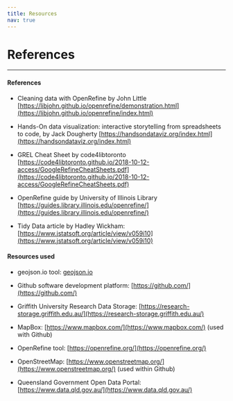 ```yaml
---
title: Resources
nav: true
---
```

# References
----

#### References

- Cleaning data with OpenRefine by John Little [https://libjohn.github.io/openrefine/demonstration.html](https://libjohn.github.io/openrefine/index.html)

- Hands-On data visualization: interactive storytelling from spreadsheets to code, by Jack Dougherty [https://handsondataviz.org/index.html](https://handsondataviz.org/index.html)

- GREL Cheat Sheet by code4libtoronto [https://code4libtoronto.github.io/2018-10-12-access/GoogleRefineCheatSheets.pdf](https://code4libtoronto.github.io/2018-10-12-access/GoogleRefineCheatSheets.pdf)

- OpenRefine guide by University of Illinois Library [https://guides.library.illinois.edu/openrefine/](https://guides.library.illinois.edu/openrefine/)

- Tidy Data article by Hadley Wickham: [https://www.jstatsoft.org/article/view/v059i10](https://www.jstatsoft.org/article/view/v059i10)

#### Resources used

- geojson.io tool: [geojson.io](http://geojson.io/)

- Github software development platform: [https://github.com/](https://github.com/)

- Griffith University Research Data Storage: [https://research-storage.griffith.edu.au/](https://research-storage.griffith.edu.au/)

- MapBox: [https://www.mapbox.com/](https://www.mapbox.com/) (used with Github)

- OpenRefine tool: [https://openrefine.org/](https://openrefine.org/)

- OpenStreetMap: [https://www.openstreetmap.org/](https://www.openstreetmap.org/) (used within Github)

- Queensland Government Open Data Portal: [https://www.data.qld.gov.au/](https://www.data.qld.gov.au/)
